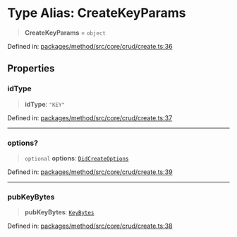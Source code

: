 # Type Alias: CreateKeyParams

> **CreateKeyParams** = `object`

Defined in: [packages/method/src/core/crud/create.ts:36](https://github.com/dcdpr/did-btcr2-js/blob/c82bc5c69016e1146a0c52c6e6b21621f5abd6d4/packages/method/src/core/crud/create.ts#L36)

## Properties

### idType

> **idType**: `"KEY"`

Defined in: [packages/method/src/core/crud/create.ts:37](https://github.com/dcdpr/did-btcr2-js/blob/c82bc5c69016e1146a0c52c6e6b21621f5abd6d4/packages/method/src/core/crud/create.ts#L37)

***

### options?

> `optional` **options**: [`DidCreateOptions`](../interfaces/DidCreateOptions.md)

Defined in: [packages/method/src/core/crud/create.ts:39](https://github.com/dcdpr/did-btcr2-js/blob/c82bc5c69016e1146a0c52c6e6b21621f5abd6d4/packages/method/src/core/crud/create.ts#L39)

***

### pubKeyBytes

> **pubKeyBytes**: [`KeyBytes`](../../common/type-aliases/KeyBytes.md)

Defined in: [packages/method/src/core/crud/create.ts:38](https://github.com/dcdpr/did-btcr2-js/blob/c82bc5c69016e1146a0c52c6e6b21621f5abd6d4/packages/method/src/core/crud/create.ts#L38)
